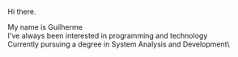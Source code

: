Hi there.

My name is Guilherme\
I've always been interested in programming and technology\
Currently pursuing a degree in System Analysis and Development\
